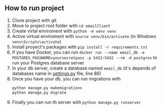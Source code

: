 ## How to run project

1. Clone project with git
2. Move to project root folder with `cd emailClient`
3. Create virtal enviroment with `python -m venv venv`
4. Active virtual enviroment with `source venv/bin/activate` (in Windows `venv\Scripts\activate`)
5. Install proyect's packages with `pip install -r requirements.txt`
6. If you have Docker, you can run `docker run --name email_db -e POSTGRES_PASSWORD=yoursecretpass -p 5432:5432 --rm -d postgres` to run your Postgres database server
7. In your db server, create a database named `email_db` (it's depends of databases name in [settings.py](./mail_app_be/settings.py) file, line 86)
8. Once you have your db, you can run migrations with 
    ```python
    python manage.py makemigrations
    python manage.py migrate
    ```
9. Finally you can run th server with `python manage.py runserver`